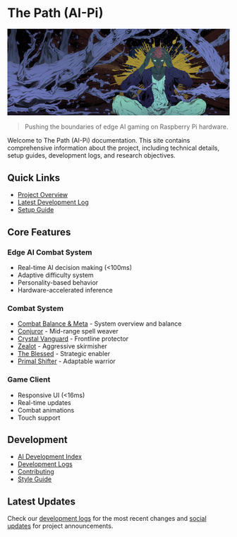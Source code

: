 # The Path (AI-Pi)

![The Path (AI-Pi)](images/cover.png)

> Pushing the boundaries of edge AI gaming on Raspberry Pi hardware.

Welcome to The Path (AI-Pi) documentation. This site contains comprehensive information about the project, including technical details, setup guides, development logs, and research objectives.

## Quick Links

- [Project Overview](overview/project-scope.md)
- [Latest Development Log](meta/logs/2025-01-13.md)
- [Setup Guide](implementation/setup/project-setup.md)

## Core Features

### Edge AI Combat System
- Real-time AI decision making (<100ms)
- Adaptive difficulty system
- Personality-based behavior
- Hardware-accelerated inference

### Combat System
- [Combat Balance & Meta](combat_system/balance_and_meta.md) - System overview and balance
- [Conjuror](combat_system/classes/conjuror.md) - Mid-range spell weaver
- [Crystal Vanguard](combat_system/classes/crystal_vanguard.md) - Frontline protector
- [Zealot](combat_system/classes/zealot.md) - Aggressive skirmisher
- [The Blessed](combat_system/classes/the_blessed.md) - Strategic enabler
- [Primal Shifter](combat_system/classes/primal_shifter.md) - Adaptable warrior

### Game Client
- Responsive UI (<16ms)
- Real-time updates
- Combat animations
- Touch support

## Development

- [AI Development Index](AI_DEVELOPMENT_INDEX.md)
- [Development Logs](meta/logs/index.md)
- [Contributing](meta/contributing.md)
- [Style Guide](meta/style-guide.md)

## Latest Updates

Check our [development logs](meta/logs/index.md) for the most recent changes and [social updates](meta/social/index.md) for project announcements.
